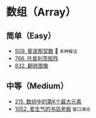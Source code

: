 # 数组（Array）

## 简单（Easy）

- [509. 斐波那契数](https://leetcode-cn.com/problems/fibonacci-number/) 🌟 `多种解法`
- [766. 托普利茨矩阵](https://leetcode-cn.com/problems/toeplitz-matrix/)
- [832. 翻转图像](https://leetcode-cn.com/problems/flipping-an-image/)

## 中等（Medium）

- [215. 数组中的第K个最大元素](https://leetcode-cn.com/problems/kth-largest-element-in-an-array/)
- [1052. 爱生气的书店老板](https://leetcode-cn.com/problems/grumpy-bookstore-owner/) `窗口滑动`
